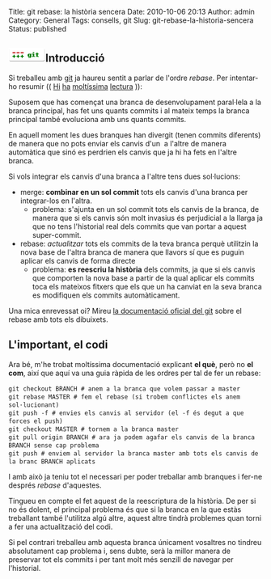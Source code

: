Title: git rebase: la història sencera
Date: 2010-10-06 20:13
Author: admin
Category: General
Tags: consells, git
Slug: git-rebase-la-historia-sencera
Status: published

## [<img src="./wp-content/uploads/2009/03/git-logo.png" title="git-logo" class="alignright size-full wp-image-540" width="73" height="28" />](./wp-content/uploads/2009/03/git-logo.png)Introducció

Si treballeu amb [git](http://en.wikipedia.org/wiki/Git_%28software%29 "Article de la wikipedia anglesa sobre el sistema de control de versins distribuït Git") ja haureu sentit a parlar de l'ordre *rebase*. Per intentar-ho resumir (( [Hi](http://book.git-scm.com/4_rebasing.html) [ha](http://darwinweb.net/articles/the-case-for-git-rebase) [moltíssima](http://www.eecs.harvard.edu/~cduan/technical/git/git-5.shtml) [lectura](http://www.kernel.org/pub/software/scm/git/docs/git-rebase.html) )):

Suposem que has començat una branca de desenvolupament paral·lela a la branca principal, has fet uns quants commits i al mateix temps la branca principal també evoluciona amb uns quants commits.

En aquell moment les dues branques han divergit (tenen commits diferents) de manera que no pots enviar els canvis d'un  a l'altre de manera automàtica que sinó es perdrien els canvis que ja hi ha fets en l'altre branca.

Si vols integrar els canvis d'una branca a l'altre tens dues sol·lucions:

- merge: **combinar en un sol commit** tots els canvis d'una branca per integrar-los en l'altra.
  - problema: s'ajunta en un sol commit tots els canvis de la branca, de manera que si els canvis són molt invasius és perjudicial a la llarga ja que no tens l'historial real dels commits que van portar a aquest super-commit.
- rebase: *actualitzar* tots els commits de la teva branca perquè utilitzin la nova base de l'altra branca de manera que llavors sí que es puguin aplicar els canvis de forma directe
  - problema: **es reescriu la història** dels commits, ja que si els canvis que comporten la nova base a partir de la qual aplicar els commits toca els mateixos fitxers que els que un ha canviat en la seva branca es modifiquen els commits automàticament.

Una mica enrevessat oi? Mireu [la documentació oficial del git](http://www.kernel.org/pub/software/scm/git/docs/git-rebase.html "Pàgina de la documentació del Git sobre el rebase") sobre el rebase amb tots els dibuixets.

## L'important, el codi

Ara bé, m'he trobat moltíssima documentació explicant **el què**, però no **el com**, així que aquí va una guia ràpida de les ordres per tal de fer un rebase:

    git checkout BRANCH # anem a la branca que volem passar a master
    git rebase MASTER # fem el rebase (si trobem conflictes els anem sol·lucionant)
    git push -f # envies els canvis al servidor (el -f és degut a que forces el push)
    git checkout MASTER # tornem a la branca master
    git pull origin BRANCH # ara ja podem agafar els canvis de la branca BRANCH sense cap problema
    git push # enviem al servidor la branca master amb tots els canvis de la branc BRANCH aplicats

I amb això ja teniu tot el necessari per poder treballar amb branques i fer-ne després *rebase* d'aquestes.

Tingueu en compte el fet aquest de la reescriptura de la història. De per si no és dolent, el principal problema és que si la branca en la que estàs treballant també l'utilitza algú altre, aquest altre tindrà problemes quan torni a fer una actualització del codi.

Si pel contrari treballeu amb aquesta branca únicament vosaltres no tindreu absolutament cap problema i, sens dubte, serà la millor manera de preservar tot els commits i per tant molt més senzill de navegar per l'historial.
